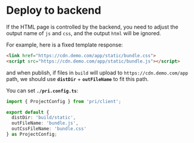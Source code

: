 # Deploy to backend

If the HTML page is controlled by the backend, you need to adjust the output name of `js` and `css`, and the output `html` will be ignored.

For example, here is a fixed template response:

```html
<link href="https://cdn.demo.com/app/static/bundle.css">
<script src="https://cdn.demo.com/app/static/bundle.js"></script>
```

and when publish, if files in `build` will upload to `https://cdn.demo.com/app` path, we should use **`distDir`** + **`outFileName`** to fit this path.

You can set **`./pri.config.ts`**:

```typescript
import { ProjectConfig } from 'pri/client';

export default {
  distDir: 'build/static',
  outFileName: 'bundle.js',
  outCssFileName: 'bundle.css'
} as ProjectConfig;
```
